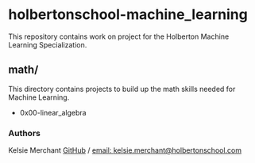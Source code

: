 # holbertonschool-machine_learning
This repository contains work on project for the Holberton Machine Learning Specialization.

## math/
This directory contains projects to build up the math skills needed for Machine Learning.
* 0x00-linear_algebra

### Authors
Kelsie Merchant [GitHub](https://github.com/kmerchan/) / [email: kelsie.merchant@holbertonschool.com](kelsie.merchant@holbertonschool.com)

